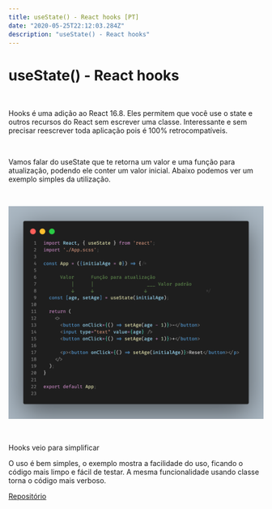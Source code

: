 ```yaml
---
title: useState() - React hooks [PT]
date: "2020-05-25T22:12:03.284Z"
description: "useState() - React hooks"
---
```

# useState() - React hooks

<br />
<p>
  Hooks é uma adição ao React 16.8. Eles permitem que você use o state e outros recursos do React sem 
  escrever uma classe. Interessante e sem precisar reescrever toda aplicação pois é 100% retrocompatíveis.
</p>
<br />
<p>
  Vamos falar do useState que te retorna um valor e uma função para atualização, podendo ele conter um valor 
  inicial. Abaixo podemos ver um exemplo simples da utilização.
</p>
<br />

  ![Use state](./use-state.png)

 <br /> 

Hooks veio para simplificar

O uso é bem simples, o exemplo mostra a facilidade do uso, ficando o código mais limpo e fácil de testar. A mesma funcionalidade usando classe torna o código mais verboso.


[Repositório](https://github.com/orivelton/use-state)
<br />
<br />
<br />

